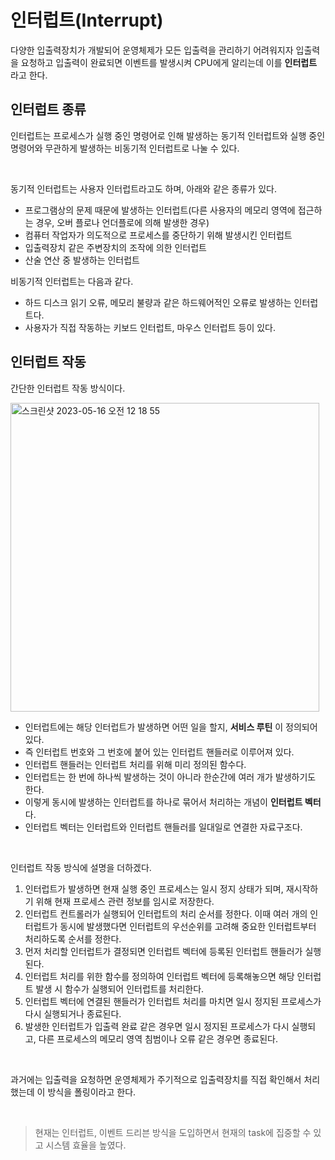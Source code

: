 # 인터럽트(Interrupt)

다양한 입출력장치가 개발되어 운영체제가 모든 입출력을 관리하기 어려워지자 입출력을 요청하고 입출력이 완료되면 이벤트를 발생시켜 CPU에게 알리는데 이를 __인터럽트__ 라고 한다.
 
## 인터럽트 종류

인터럽트는 프로세스가 실행 중인 명령어로 인해 발생하는 동기적 인터럽트와 실행 중인 명령어와 무관하게 발생하는 비동기적 인터럽트로 나눌 수 있다.

<br>

동기적 인터럽트는 사용자 인터럽트라고도 하며, 아래와 같은 종류가 있다.  

* 프로그램상의 문제 때문에 발생하는 인터럽트(다른 사용자의 메모리 영역에 접근하는 경우, 오버 플로나 언더플로에 의해 발생한 경우)
* 컴퓨터 작업자가 의도적으로 프로세스를 중단하기 위해 발생시킨 인터럽트
* 입출력장치 같은 주변장치의 조작에 의한 인터럽트
* 산술 연산 중 발생하는 인터럽트

비동기적 인터럽트는 다음과 같다.

* 하드 디스크 읽기 오류, 메모리 불량과 같은 하드웨어적인 오류로 발생하는 인터럽트다.
* 사용자가 직접 작동하는 키보드 인터럽트, 마우스 인터럽트 등이 있다.

## 인터럽트 작동

간단한 인터럽트 작동 방식이다.

<img width="494" alt="스크린샷 2023-05-16 오전 12 18 55" src="https://github.com/hyeong-jun-kim/CS-Study/assets/76802855/736beb1d-2354-4973-8110-b874a624bd09">

* 인터럽트에는 해당 인터럽트가 발생하면 어떤 일을 할지, __서비스 루틴__ 이 정의되어 있다.
* 즉 인터럽트 번호와 그 번호에 붙어 있는 인터럽트 핸들러로 이루어져 있다.
* 인터럽트 핸들러는 인터럽트 처리를 위해 미리 정의된 함수다. 
* 인터럽트는 한 번에 하나씩 발생하는 것이 아니라 한순간에 여러 개가 발생하기도 한다.
* 이렇게 동시에 발생하는 인터럽트를 하나로 묶어서 처리하는 개념이 __인터럽트 벡터__ 다.
* 인터럽트 벡터는 인터럽트와 인터럽트 핸들러를 일대일로 연결한 자료구조다.

<br>

인터럽트 작동 방식에 설명을 더하겠다.

1. 인터럽트가 발생하면 현재 실행 중인 프로세스는 일시 정지 상태가 되며, 재시작하기 위해 현재 프로세스 관련 정보를 임시로 저장한다.
2. 인터럽트 컨트롤러가 실행되어 인터럽트의 처리 순서를 정한다. 이때 여러 개의 인터럽트가 동시에 발생했다면 인터럽트의 우선순위를 고려해 중요한 인터럽트부터 처리하도록 순서를 정한다.
3. 먼저 처리할 인터럽트가 결정되면 인터럽트 벡터에 등록된 인터럽트 핸들러가 실행된다. 
5. 인터럽트 처리를 위한 함수를 정의하여 인터럽트 벡터에 등록해놓으면 해당 인터럽트 발생 시 함수가 실행되어 인터럽트를 처리한다.
6. 인터럽트 벡터에 연결된 핸들러가 인터럽트 처리를 마치면 일시 정지된 프로세스가 다시 실행되거나 종료된다. 
7. 발생한 인터럽트가 입출력 완료 같은 경우면 일시 정지된 프로세스가 다시 실행되고, 다른 프로세스의 메모리 영역 침범이나 오류 같은 경우면 종료된다.

<br>

과거에는 입출력을 요청하면 운영체제가 주기적으로 입출력장치를 직접 확인해서 처리했는데 이 방식을 폴링이라고 한다.

<br>
 
> 현재는 인터럽트, 이벤트 드리븐 방식을 도입하면서 현재의 task에 집중할 수 있고 시스템 효율을 높였다.





